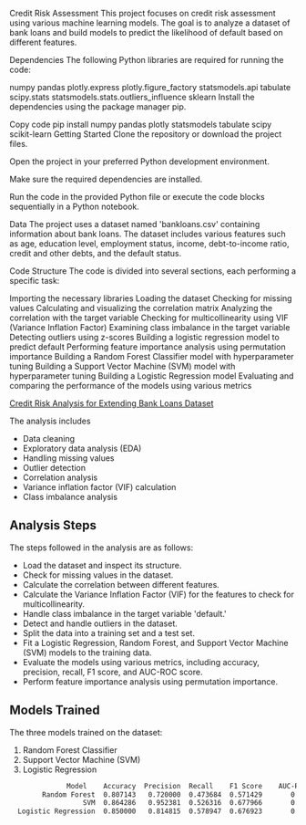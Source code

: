 Credit Risk Assessment
This project focuses on credit risk assessment using various machine learning models. The goal is to analyze a dataset of bank loans and build models to predict the likelihood of default based on different features.

Dependencies
The following Python libraries are required for running the code:

numpy
pandas
plotly.express
plotly.figure_factory
statsmodels.api
tabulate
scipy.stats
statsmodels.stats.outliers_influence
sklearn
Install the dependencies using the package manager pip.

Copy code
pip install numpy pandas plotly statsmodels tabulate scipy scikit-learn
Getting Started
Clone the repository or download the project files.

Open the project in your preferred Python development environment.

Make sure the required dependencies are installed.

Run the code in the provided Python file or execute the code blocks sequentially in a Python notebook.

Data
The project uses a dataset named 'bankloans.csv' containing information about bank loans. The dataset includes various features such as age, education level, employment status, income, debt-to-income ratio, credit and other debts, and the default status.

Code Structure
The code is divided into several sections, each performing a specific task:

Importing the necessary libraries
Loading the dataset
Checking for missing values
Calculating and visualizing the correlation matrix
Analyzing the correlation with the target variable
Checking for multicollinearity using VIF (Variance Inflation Factor)
Examining class imbalance in the target variable
Detecting outliers using z-scores
Building a logistic regression model to predict default
Performing feature importance analysis using permutation importance
Building a Random Forest Classifier model with hyperparameter tuning
Building a Support Vector Machine (SVM) model with hyperparameter tuning
Building a Logistic Regression model
Evaluating and comparing the performance of the models using various metrics




[Credit Risk Analysis for Extending Bank Loans Dataset](https://www.kaggle.com/datasets/atulmittal199174/credit-risk-analysis-for-extending-bank-loans)

The analysis includes
- Data cleaning
- Exploratory data analysis (EDA)
- Handling missing values
- Outlier detection
- Correlation analysis
- Variance inflation factor (VIF) calculation
- Class imbalance analysis


## Analysis Steps

The steps followed in the analysis are as follows:

- Load the dataset and inspect its structure.
- Check for missing values in the dataset.
- Calculate the correlation between different features.
- Calculate the Variance Inflation Factor (VIF) for the features to check for multicollinearity.
- Handle class imbalance in the target variable 'default.'
- Detect and handle outliers in the dataset.
- Split the data into a training set and a test set.
- Fit a Logistic Regression, Random Forest, and Support Vector Machine (SVM) models to the training data.
- Evaluate the models using various metrics, including accuracy, precision, recall, F1 score, and AUC-ROC score.
- Perform feature importance analysis using permutation importance.

## Models Trained

The three models trained on the dataset:

1. Random Forest Classifier
2. Support Vector Machine (SVM)
3. Logistic Regression



```bash
              Model    Accuracy  Precision  Recall    F1 Score    AUC-ROC Score
        Random Forest  0.807143   0.720000  0.473684  0.571429       0.702528
                  SVM  0.864286   0.952381  0.526316  0.677966       0.758256
  Logistic Regression  0.850000   0.814815  0.578947  0.676923       0.764964



